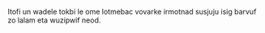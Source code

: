 Itofi un wadele tokbi le ome lotmebac vovarke irmotnad susjuju isig barvuf zo lalam eta wuzipwif neod.